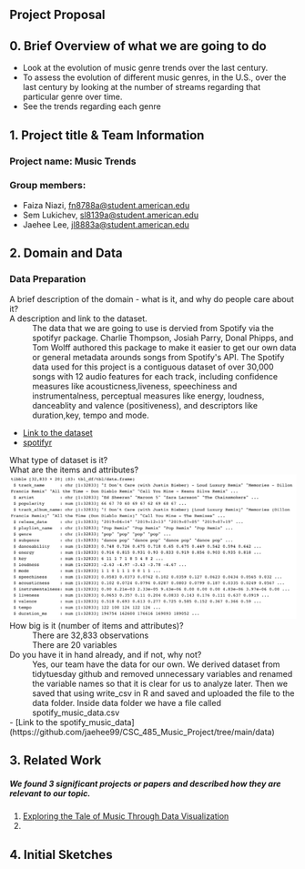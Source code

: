 ## Project Proposal 

## 0. Brief Overview of what we are going to do 
- Look at the evolution of music genre trends over the last century. 
- To assess the evolution of different music genres, in the U.S., over the last century by looking at the number of streams regarding that particular genre over time. 
- See the trends regarding each genre

## 1. Project title & Team Information
### Project name: Music Trends
### Group members: 
- Faiza Niazi, fn8788a@student.american.edu 
- Sem Lukichev, sl8139a@student.american.edu 
- Jaehee Lee, jl8883a@student.american.edu

## 2. Domain and Data

### Data Preparation 

<dl>
  <dt> A brief description of the domain - what is it, and why do people care about it? </dt> 
  <dt> A description and link to the dataset. </dt> 
  <dd>The data that we are going to use is dervied from Spotify via the spotifyr package. Charlie Thompson, Josiah Parry, Donal Phipps, and Tom Wolff authored this package to make it easier to get our own data or general metadata arounds songs from Spotify's API. The Spotify data used for this project is a contiguous dataset of over 30,000 songs with 12 audio features for each track, including confidence measures like acousticness,liveness, speechiness and instrumentalness, perceptual measures like energy, loudness, danceablity and valence (positiveness), and descriptors like duration,key, tempo and mode. </dd> 
</dl> 

- [Link to the dataset](https://github.com/rfordatascience/tidytuesday/blob/master/data/2020/2020-01-21/readme.md)
- [spotifyr](https://www.rcharlie.com/spotifyr/)


<dl> 
  <dt> What type of dataset is it? </dt> 
  <dt> What are the items and attributes? </dt> 
 
<img src = "image_folder/variable_description.png">

  <dt> How big is it (number of items and attributes)? </dt> 
  <dd> There are 32,833 observations </dd> 
  <dd> There are 20 variables </dd> 
  
  <dt> Do you have it in hand already, and if not, why not? </dt> 
  <dd> Yes, our team have the data for our own. We derived dataset from tidytuesday github and removed unnecessary variables and renamed the variable names so that it is clear for us to analyze later. Then we saved that using write_csv in R and saved and uploaded the file to the data folder. Inside data folder we have a file called spotify_music_data.csv </dd> 
 - [Link to the spotify_music_data](https://github.com/jaehee99/CSC_485_Music_Project/tree/main/data)
</dl>


## 3. Related Work
##### We found 3 significant projects or papers and described how they are relevant to our topic.

1. [Exploring the Tale of Music Through Data Visualization](https://www.analyticsvidhya.com/blog/2020/12/exploring-the-tale-of-music-through-data-visualization/)
2. 


## 4. Initial Sketches

